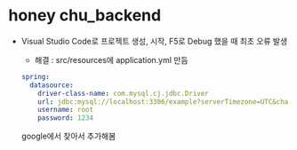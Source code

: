# honey chu_backend

- Visual Studio Code로 프로젝트 생성, 시작, F5로 Debug 했을 때 최초 오류 발생

  - 해결 : src/resources에 application.yml 만듬

  ```yml
  spring:
    datasource:
      driver-class-name: com.mysql.cj.jdbc.Driver
      url: jdbc:mysql://localhost:3306/example?serverTimezone=UTC&characterEncoding=UTF-8
      username: root
      password: 1234
  ```

  google에서 찾아서 추가해봄